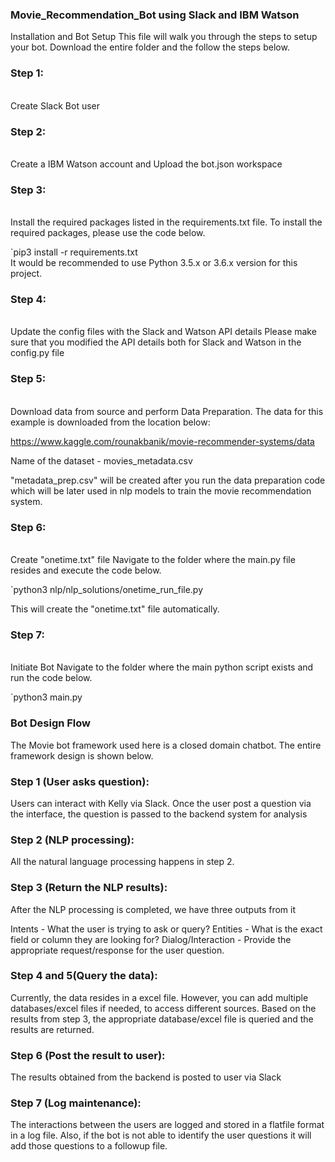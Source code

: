 
### Movie_Recommendation_Bot using Slack and IBM Watson

Installation and Bot Setup
This file will walk you through the steps to setup your bot. Download the entire folder and the follow the steps below. 

### Step 1: 
<br>
Create Slack Bot user

### Step 2: 
<br>
Create a IBM Watson account and Upload the bot.json workspace

### Step 3: 
<br>
Install the required packages listed in the requirements.txt file. To install the required packages, please use the code below.

`pip3 install -r requirements.txt
<br>
It would be recommended to use Python 3.5.x or 3.6.x version for this project.

### Step 4: 
<br>
Update the config files with the Slack and Watson API details
Please make sure that you modified the API details both for Slack and Watson in the config.py file

### Step 5:
<br>
Download data from source and perform Data Preparation.
The data for this example is downloaded from the location below:

https://www.kaggle.com/rounakbanik/movie-recommender-systems/data

Name of the dataset - movies_metadata.csv

"metadata_prep.csv" will be created after you run the data preparation code which will be later used in nlp models to train the movie recommendation system.

### Step 6: 
<br>
Create "onetime.txt" file
Navigate to the folder where the main.py file resides and execute the code below.

`python3 nlp/nlp_solutions/onetime_run_file.py

This will create the "onetime.txt" file automatically.

### Step 7: 
<br>
Initiate Bot
Navigate to the folder where the main python script exists and run the code below.

`python3 main.py

### Bot Design Flow
The Movie bot framework used here is a closed domain chatbot. The entire framework design is shown below.

### Step 1 (User asks question):
Users can interact with Kelly via Slack. Once the user post a question via the interface, the question is passed to the backend system for analysis

### Step 2 (NLP processing):
All the natural language processing happens in step 2.

### Step 3 (Return the NLP results):
After the NLP processing is completed, we have three outputs from it

Intents - What the user is trying to ask or query?
Entities - What is the exact field or column they are looking for?
Dialog/Interaction - Provide the appropriate request/response for the user question.
<br>

### Step 4 and 5(Query the data):
Currently, the data resides in a excel file. However, you can add multiple databases/excel files if needed, to access different sources. Based on the results from step 3, the appropriate database/excel file is queried and the results are returned.

### Step 6 (Post the result to user):
The results obtained from the backend is posted to user via Slack

### Step 7 (Log maintenance):
The interactions between the users are logged and stored in a flatfile format in a log file. Also, if the bot is not able to identify the user questions it will add those questions to a followup file.
